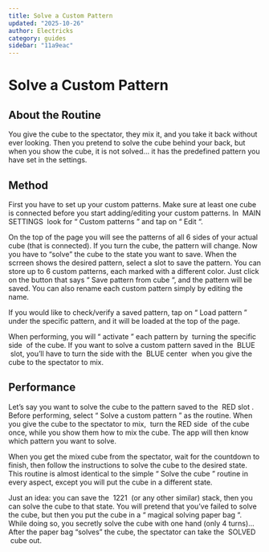```yaml
---
title: Solve a Custom Pattern
updated: "2025-10-26"
author: Electricks
category: guides
sidebar: "11a9eac"
---
```


# Solve a Custom Pattern

## About the Routine

You give the cube to the spectator, they mix it, and you take it back without ever looking. Then you pretend to solve the cube behind your back, but when you show the cube, it is not solved… it has the predefined pattern you have set in the settings.

## Method

First you have to set up your custom patterns. Make sure at least one cube is connected before you start adding/editing your custom patterns. In  MAIN SETTINGS  look for “ Custom patterns ” and tap on “ Edit “.

On the top of the page you will see the patterns of all 6 sides of your actual cube (that is connected). If you turn the cube, the pattern will change. Now you have to “solve” the cube to the state you want to save. When the scrreen shows the desired pattern, select a slot to save the pattern. You can store up to 6 custom patterns, each marked with a different color. Just click on the button that says “ Save pattern from cube “, and the pattern will be saved. You can also rename each custom pattern simply by editing the name.

If you would like to check/verify a saved pattern, tap on “ Load pattern ” under the specific pattern, and it will be loaded at the top of the page.

When performing, you will “ activate ” each pattern by  turning the specific side  of the cube. If you want to solve a custom pattern saved in the  BLUE  slot, you’ll have to turn the side with the  BLUE center  when you give the cube to the spectator to mix.

## Performance

Let’s say you want to solve the cube to the pattern saved to the  RED slot . Before performing, select “ Solve a custom pattern ” as the routine. When you give the cube to the spectator to mix,  turn the RED side  of the cube once, while you show them how to mix the cube. The app will then know which pattern you want to solve.

When you get the mixed cube from the spectator, wait for the countdown to finish, then follow the instructions to solve the cube to the desired state. This routine is almost identical to the simple “ Solve the cube ” routine in every aspect, except you will put the cube in a different state.

Just an idea: you can save the  1221  (or any other similar) stack, then you can solve the cube to that state. You will pretend that you’ve failed to solve the cube, but then you put the cube in a “ magical solving paper bag “. While doing so, you secretly solve the cube with one hand (only 4 turns)… After the paper bag “solves” the cube, the spectator can take the  SOLVED  cube out.